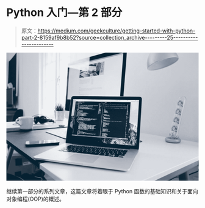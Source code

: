 # Python 入门—第 2 部分

> 原文：<https://medium.com/geekculture/getting-started-with-python-part-2-8159af9b8b52?source=collection_archive---------25----------------------->

![](img/917e9a2c5696d5ab7a2c78626255d91c.png)

继续第一部分的系列文章，这篇文章将着眼于 Python 函数的基础知识和关于面向对象编程(OOP)的概述。